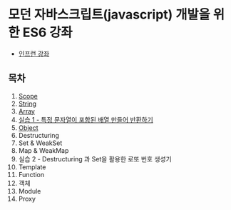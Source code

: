 # 모던 자바스크립트(javascript) 개발을 위한 ES6 강좌
  * [인프런 강좌](https://www.inflearn.com/course/es6-%EA%B0%95%EC%A2%8C-%EC%9E%90%EB%B0%94%EC%8A%A4%ED%81%AC%EB%A6%BD%ED%8A%B8#description)

  ## 목차
  1. [Scope](./1.Scope/Scope.md)
  2. [String](./2.String/String.md)
  3. [Array](./3.Array/Array.md)
  4. [실습 1 - 특정 문자열이 포함된 배열 만들어 반환하기](./4.실습1/example1.md)
  5. [Object](./5.Object/Object.md)
  6. Destructuring
  7. Set & WeakSet
  8. Map & WeakMap
  9. 실습 2 - Destructuring 과 Set을 활용한 로또 번호 생성기
  10. Template
  11. Function
  12. 객체
  13. Module
  14. Proxy